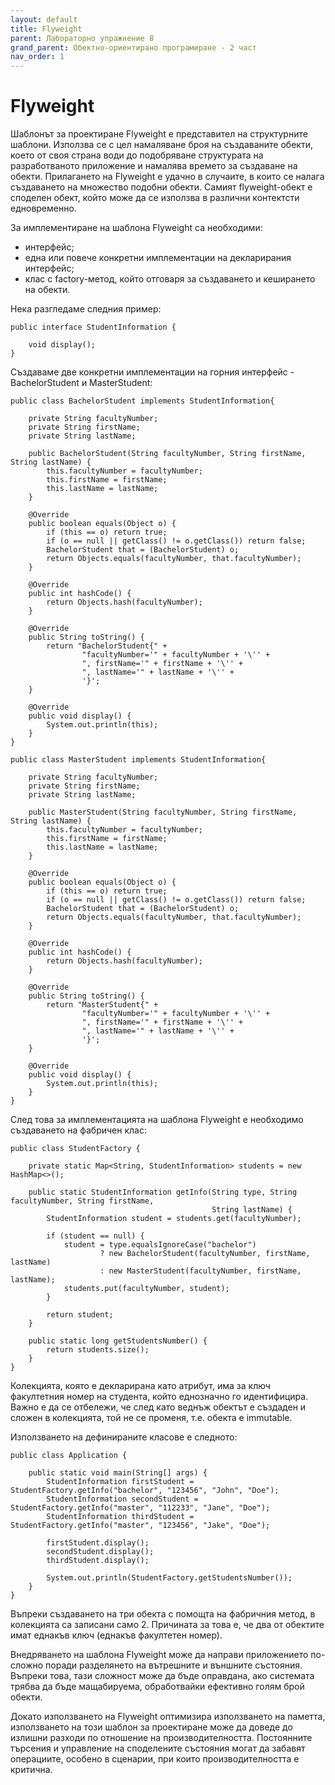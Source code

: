 ```yaml
---
layout: default
title: Flyweight
parent: Лабораторно упражнение 8
grand_parent: Обектно-ориентирано програмиране - 2 част
nav_order: 1
---
```


# Flyweight

Шаблонът за проектиране Flyweight е представител на структурните шаблони. Използва се с цел намаляване броя на създаваните обекти, което от своя страна води до подобряване структурата на разработваното приложение и намалява времето за създаване на обекти. Прилагането на Flyweight е удачно в случаите, в които се налага създаването на множество подобни обекти. Самият flyweight-обект е споделен обект, който може да се използва в различни контектсти едновременно.

За имплементиране на шаблона Flyweight са необходими:

- интерфейс;
- една или повече конкретни имплементации на декларирания интерфейс;
- клас с factory-метод, който отговаря за създаването и кеширането на обекти.

Нека разгледаме следния пример:

```
public interface StudentInformation {

    void display();
}
```

Създаваме две конкретни имплементации на горния интерфейс - BachelorStudent и MasterStudent: 

```
public class BachelorStudent implements StudentInformation{

    private String facultyNumber;
    private String firstName;
    private String lastName;

    public BachelorStudent(String facultyNumber, String firstName, String lastName) {
        this.facultyNumber = facultyNumber;
        this.firstName = firstName;
        this.lastName = lastName;
    }

    @Override
    public boolean equals(Object o) {
        if (this == o) return true;
        if (o == null || getClass() != o.getClass()) return false;
        BachelorStudent that = (BachelorStudent) o;
        return Objects.equals(facultyNumber, that.facultyNumber);
    }

    @Override
    public int hashCode() {
        return Objects.hash(facultyNumber);
    }

    @Override
    public String toString() {
        return "BachelorStudent{" +
                "facultyNumber='" + facultyNumber + '\'' +
                ", firstName='" + firstName + '\'' +
                ", lastName='" + lastName + '\'' +
                '}';
    }

    @Override
    public void display() {
        System.out.println(this);
    }
}
```

```
public class MasterStudent implements StudentInformation{

    private String facultyNumber;
    private String firstName;
    private String lastName;

    public MasterStudent(String facultyNumber, String firstName, String lastName) {
        this.facultyNumber = facultyNumber;
        this.firstName = firstName;
        this.lastName = lastName;
    }

    @Override
    public boolean equals(Object o) {
        if (this == o) return true;
        if (o == null || getClass() != o.getClass()) return false;
        BachelorStudent that = (BachelorStudent) o;
        return Objects.equals(facultyNumber, that.facultyNumber);
    }

    @Override
    public int hashCode() {
        return Objects.hash(facultyNumber);
    }

    @Override
    public String toString() {
        return "MasterStudent{" +
                "facultyNumber='" + facultyNumber + '\'' +
                ", firstName='" + firstName + '\'' +
                ", lastName='" + lastName + '\'' +
                '}';
    }

    @Override
    public void display() {
        System.out.println(this);
    }
}
```

След това за имплементацията на шаблона Flyweight е необходимо създаването на фабричен клас:

```
public class StudentFactory {

    private static Map<String, StudentInformation> students = new HashMap<>();

    public static StudentInformation getInfo(String type, String facultyNumber, String firstName,
                                             String lastName) {
        StudentInformation student = students.get(facultyNumber);

        if (student == null) {
            student = type.equalsIgnoreCase("bachelor")
                    ? new BachelorStudent(facultyNumber, firstName, lastName)
                    : new MasterStudent(facultyNumber, firstName, lastName);
            students.put(facultyNumber, student);
        }

        return student;
    }

    public static long getStudentsNumber() {
        return students.size();
    }
}
```

Колекцията, която е декларирана като атрибут, има за ключ факултетния номер на студента, който еднозначно го идентифицира. Важно е да се отбележи, че след като веднъж обектът е създаден и сложен в колекцията, той не се променя, т.е. обекта е immutable.

Използването на дефинираните класове е следното:

```
public class Application {

    public static void main(String[] args) {
        StudentInformation firstStudent = StudentFactory.getInfo("bachelor", "123456", "John", "Doe");
        StudentInformation secondStudent = StudentFactory.getInfo("master", "112233", "Jane", "Doe");
        StudentInformation thirdStudent = StudentFactory.getInfo("master", "123456", "Jake", "Doe");

        firstStudent.display();
        secondStudent.display();
        thirdStudent.display();

        System.out.println(StudentFactory.getStudentsNumber());
    }
}
```

Въпреки създаването на три обекта с помощта на фабричния метод, в колекцията са записани само 2. Причината за това е, че два от обектите имат еднакъв ключ (еднакъв факултетен номер).


Внедряването на шаблона Flyweight може да направи приложението по-сложно поради разделянето на вътрешните и външните състояния. Въпреки това, тази сложност може да бъде оправдана, ако системата трябва да бъде мащабируема, обработвайки ефективно голям брой обекти.

Докато използването на Flyweight оптимизира използването на паметта, използването на този шаблон за проектиране може да доведе до излишни разходи по отношение на производителността. Постоянните търсения и управление на споделените състояния могат да забавят операциите, особено в сценарии, при които производителността е критична.




